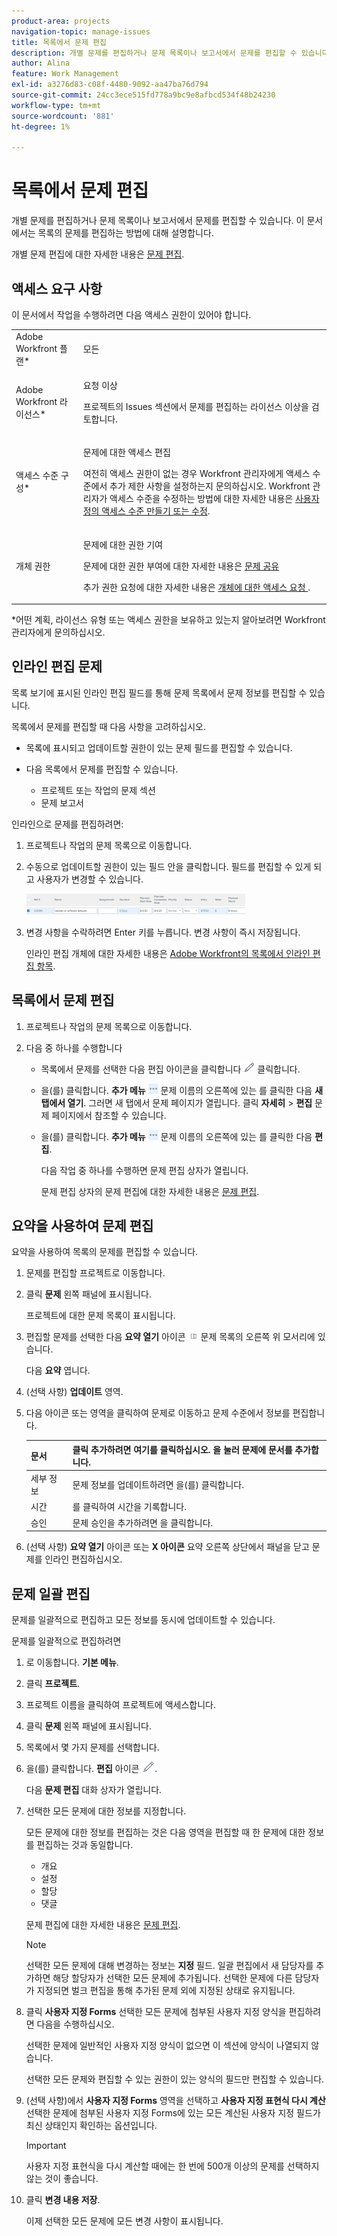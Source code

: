 ```yaml
---
product-area: projects
navigation-topic: manage-issues
title: 목록에서 문제 편집
description: 개별 문제를 편집하거나 문제 목록이나 보고서에서 문제를 편집할 수 있습니다. 이 문서에서는 목록의 문제를 편집하는 방법에 대해 설명합니다.
author: Alina
feature: Work Management
exl-id: a3276d83-c08f-4480-9092-aa47ba76d794
source-git-commit: 24cc3ece515fd778a9bc9e8afbcd534f48b24230
workflow-type: tm+mt
source-wordcount: '881'
ht-degree: 1%

---
```


# 목록에서 문제 편집

개별 문제를 편집하거나 문제 목록이나 보고서에서 문제를 편집할 수 있습니다. 이 문서에서는 목록의 문제를 편집하는 방법에 대해 설명합니다.

개별 문제 편집에 대한 자세한 내용은 [문제 편집](../../../manage-work/issues/manage-issues/edit-issues.md).

## 액세스 요구 사항

이 문서에서 작업을 수행하려면 다음 액세스 권한이 있어야 합니다.

<table style="table-layout:auto"> 
 <col> 
 <col> 
 <tbody> 
  <tr> 
   <td role="rowheader">Adobe Workfront 플랜*</td> 
   <td> <p>모든</p> </td> 
  </tr> 
  <tr> 
   <td role="rowheader">Adobe Workfront 라이선스*</td> 
   <td> <p>요청 이상</p> <p>프로젝트의 Issues 섹션에서 문제를 편집하는 라이선스 이상을 검토합니다.</p> </td> 
  </tr> 
  <tr> 
   <td role="rowheader">액세스 수준 구성*</td> 
   <td> <p>문제에 대한 액세스 편집</p> <p>여전히 액세스 권한이 없는 경우 Workfront 관리자에게 액세스 수준에서 추가 제한 사항을 설정하는지 문의하십시오. Workfront 관리자가 액세스 수준을 수정하는 방법에 대한 자세한 내용은 <a href="../../../administration-and-setup/add-users/configure-and-grant-access/create-modify-access-levels.md" class="MCXref xref">사용자 정의 액세스 수준 만들기 또는 수정</a>.</p> </td> 
  </tr> 
  <tr> 
   <td role="rowheader">개체 권한</td> 
   <td> <p>문제에 대한 권한 기여</p> <p> 문제에 대한 권한 부여에 대한 자세한 내용은 <a href="../../../workfront-basics/grant-and-request-access-to-objects/share-an-issue.md" class="MCXref xref">문제 공유 </a></p> <p>추가 권한 요청에 대한 자세한 내용은 <a href="../../../workfront-basics/grant-and-request-access-to-objects/request-access.md" class="MCXref xref">개체에 대한 액세스 요청 </a>.</p> </td> 
  </tr> 
 </tbody> 
</table>

&#42;어떤 계획, 라이선스 유형 또는 액세스 권한을 보유하고 있는지 알아보려면 Workfront 관리자에게 문의하십시오.

## 인라인 편집 문제

목록 보기에 표시된 인라인 편집 필드를 통해 문제 목록에서 문제 정보를 편집할 수 있습니다.

목록에서 문제를 편집할 때 다음 사항을 고려하십시오.

* 목록에 표시되고 업데이트할 권한이 있는 문제 필드를 편집할 수 있습니다.
* 다음 목록에서 문제를 편집할 수 있습니다.

   * 프로젝트 또는 작업의 문제 섹션
   * 문제 보고서

인라인으로 문제를 편집하려면:

1. 프로젝트나 작업의 문제 목록으로 이동합니다.
1. 수동으로 업데이트할 권한이 있는 필드 안을 클릭합니다. 필드를 편집할 수 있게 되고 사용자가 변경할 수 있습니다.

   ![](assets/edit-issues-inline-350x34.png)

1. 변경 사항을 수락하려면 Enter 키를 누릅니다. 변경 사항이 즉시 저장됩니다.

   인라인 편집 개체에 대한 자세한 내용은 [Adobe Workfront의 목록에서 인라인 편집 항목](../../../workfront-basics/navigate-workfront/use-lists/inline-edit-objects.md).

## 목록에서 문제 편집

1. 프로젝트나 작업의 문제 목록으로 이동합니다.
1. 다음 중 하나를 수행합니다

   * 목록에서 문제를 선택한 다음 편집 아이콘을 클릭합니다 ![](assets/qs-edit-icon.png) 클릭합니다.
   * 을(를) 클릭합니다. **추가 메뉴** ![](assets/more-icon-task-list.png) 문제 이름의 오른쪽에 있는 를 클릭한 다음 **새 탭에서 열기**. 그러면 새 탭에서 문제 페이지가 열립니다. 클릭 **자세히** > **편집** 문제 페이지에서 참조할 수 있습니다.
   * 을(를) 클릭합니다. **추가 메뉴** ![](assets/more-icon-task-list.png) 문제 이름의 오른쪽에 있는 를 클릭한 다음 **편집**.

      다음 작업 중 하나를 수행하면 문제 편집 상자가 열립니다.

      문제 편집 상자의 문제 편집에 대한 자세한 내용은 [문제 편집](../../../manage-work/issues/manage-issues/edit-issues.md).

## 요약을 사용하여 문제 편집

요약을 사용하여 목록의 문제를 편집할 수 있습니다.

1. 문제를 편집할 프로젝트로 이동합니다.
1. 클릭 **문제** 왼쪽 패널에 표시됩니다.

   프로젝트에 대한 문제 목록이 표시됩니다.

1. 편집할 문제를 선택한 다음 **요약 열기** 아이콘 ![](assets/qs-open-summary-icon-in-new-toolbar-small.png) 문제 목록의 오른쪽 위 모서리에 있습니다.

   다음 **요약** 엽니다.

1. (선택 사항) **업데이트** 영역.
1. 다음 아이콘 또는 영역을 클릭하여 문제로 이동하고 문제 수준에서 정보를 편집합니다.

   | 문서 | 클릭 **추가하려면 여기를 클릭하십시오.** 을 눌러 문제에 문서를 추가합니다. |
   |---|---|
   | 세부 정보 | 문제 정보를 업데이트하려면 을(를) 클릭합니다. |
   | 시간 | 를 클릭하여 시간을 기록합니다. |
   | 승인 | 문제 승인을 추가하려면 을 클릭합니다. |

1. (선택 사항) **요약 열기** 아이콘 또는 **X 아이콘** 요약 오른쪽 상단에서 패널을 닫고 문제를 인라인 편집하십시오.

## 문제 일괄 편집

문제를 일괄적으로 편집하고 모든 정보를 동시에 업데이트할 수 있습니다.

문제를 일괄적으로 편집하려면

1. 로 이동합니다. **기본 메뉴**.
1. 클릭 **프로젝트**.
1. 프로젝트 이름을 클릭하여 프로젝트에 액세스합니다.
1. 클릭 **문제** 왼쪽 패널에 표시됩니다.
1. 목록에서 몇 가지 문제를 선택합니다.
1. 을(를) 클릭합니다. **편집** 아이콘 ![](assets/edit-icon.png).

   다음 **문제 편집** 대화 상자가 열립니다.

1. 선택한 모든 문제에 대한 정보를 지정합니다.

   모든 문제에 대한 정보를 편집하는 것은 다음 영역을 편집할 때 한 문제에 대한 정보를 편집하는 것과 동일합니다.

   * 개요
   * 설정
   * 할당
   * 댓글

   문제 편집에 대한 자세한 내용은 [문제 편집](../../../manage-work/issues/manage-issues/edit-issues.md).

   >[!NOTE]
   >
   >선택한 모든 문제에 대해 변경하는 정보는 **지정** 필드. 일괄 편집에서 새 담당자를 추가하면 해당 할당자가 선택한 모든 문제에 추가됩니다. 선택한 문제에 다른 담당자가 지정되면 벌크 편집을 통해 추가된 문제 외에 지정된 상태로 유지됩니다.

1. 클릭 **사용자 지정 Forms** 선택한 모든 문제에 첨부된 사용자 지정 양식을 편집하려면 다음을 수행하십시오.

   선택한 문제에 일반적인 사용자 지정 양식이 없으면 이 섹션에 양식이 나열되지 않습니다.

   선택한 모든 문제와 편집할 수 있는 권한이 있는 양식의 필드만 편집할 수 있습니다.

1. (선택 사항)에서 **사용자 지정 Forms** 영역을 선택하고 **사용자 지정 표현식 다시 계산** 선택한 문제에 첨부된 사용자 지정 Forms에 있는 모든 계산된 사용자 지정 필드가 최신 상태인지 확인하는 옵션입니다.

   >[!IMPORTANT]
   >
   >사용자 지정 표현식을 다시 계산할 때에는 한 번에 500개 이상의 문제를 선택하지 않는 것이 좋습니다.

1. 클릭 **변경 내용 저장**.

   이제 선택한 모든 문제에 모든 변경 사항이 표시됩니다.
